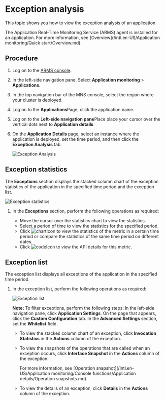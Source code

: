 # Exception analysis

This topic shows you how to view the exception analysis of an application.

The Application Real-Time Monitoring Service \(ARMS\) agent is installed for an application. For more information, see [Overview](/intl.en-US/Application monitoring/Quick start/Overview.md).

## Procedure

1.  Log on to the [ARMS console](https://arms-ap-southeast-1.console.aliyun.com/#/home).

2.  In the left-side navigation pane, Select **Application monitoring** \> **Applications**.

3.  In the top navigation bar of the MNS console, select the region where your cluster is deployed.

4.  Log on to the **Applications**Page, click the application name.

5.  Log on to the **Left-side navigation pane**Place place your cursor over the vertical dots next to **Application details**.

6.  On the **Application Details** page, select an instance where the application is deployed, set the time period, and then click the **Exception Analysis** tab.

    ![Exception Analysis](../images/p232939.png)


## Exception statistics

The **Exceptions** section displays the stacked column chart of the exception statistics of the application in the specified time period and the exception list.

![Exception statistics](https://static-aliyun-doc.oss-accelerate.aliyuncs.com/assets/img/en-US/8841334161/p235678.png)

1.  In the **Exceptions** section, perform the following operations as required:

    -   Move the cursor over the statistics chart to view the statistics.
    -   Select a period of time to view the statistics for the specified period.
    -   Click ![chart](https://static-aliyun-doc.oss-accelerate.aliyuncs.com/assets/img/en-US/9624334161/p230753.png)Icon to view the statistics of the metric in a certain time period or compare the statistics of the same time period on different dates.
    -   Click ![code](https://static-aliyun-doc.oss-accelerate.aliyuncs.com/assets/img/en-US/9624334161/p230759.png)Icon to view the API details for this metric.

## Exception list

The exception list displays all exceptions of the application in the specified time period.

1.  In the exception list, perform the following operations as required:

    ![Exception list](https://static-aliyun-doc.oss-accelerate.aliyuncs.com/assets/img/en-US/8841334161/p235828.png)

    **Note:** To filter exceptions, perform the following steps: In the left-side navigation pane, click **Application Settings**. On the page that appears, click the **Custom Configuration** tab. In the **Advanced Settings** section, set the **Whitelist** field.

    -   To view the stacked column chart of an exception, click **Invocation Statistics** in the **Actions** column of the exception.
    -   To view the snapshots of the operations that are called when an exception occurs, click **Interface Snapshot** in the **Actions** column of the exception.

        For more information, see [Operation snapshot](/intl.en-US/Application monitoring/Console functions/Application details/Operation snapshots.md).

    -   To view the details of an exception, click **Details** in the **Actions** column of the exception.

